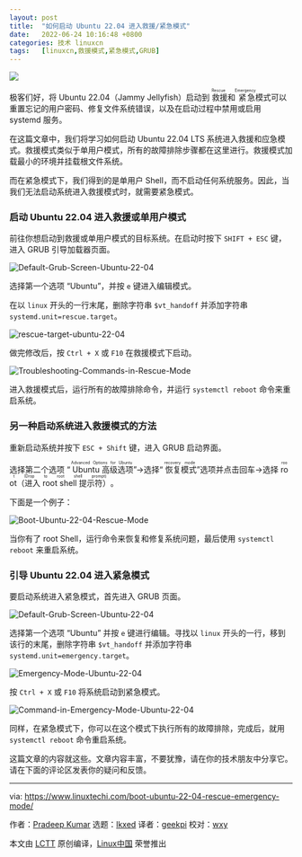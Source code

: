 ```yaml
---
layout: post
title:	"如何启动 Ubuntu 22.04 进入救援/紧急模式"
date:	2022-06-24 10:16:48 +0800 
categories:	技术 linuxcn 
tags:	[linuxcn,救援模式,紧急模式,GRUB]
---
```



![](/Asserts/Images/album/202206/24/101647n4nru1ayaw4nrnue.jpg)


极客们好，将 Ubuntu 22.04（Jammy Jellyfish）启动到<ruby> 救援 <rt>  Rescue </rt></ruby>和<ruby> 紧急 <rt>  Emergency </rt></ruby>模式可以重置忘记的用户密码、修复文件系统错误，以及在启动过程中禁用或启用 systemd 服务。


在这篇文章中，我们将学习如何启动 Ubuntu 22.04 LTS 系统进入救援和应急模式。救援模式类似于单用户模式，所有的故障排除步骤都在这里进行。救援模式加载最小的环境并挂载根文件系统。


而在紧急模式下，我们得到的是单用户 Shell，而不启动任何系统服务。因此，当我们无法启动系统进入救援模式时，就需要紧急模式。


### 启动 Ubuntu 22.04 进入救援或单用户模式


前往你想启动到救援或单用户模式的目标系统。在启动时按下 `SHIFT + ESC` 键，进入 GRUB 引导加载器页面。


![Default-Grub-Screen-Ubuntu-22-04](/Asserts/Images/album/202206/24/101648dyyt1prdmp0mogli.png)


选择第一个选项 “Ubuntu”，并按 `e` 键进入编辑模式。


在以 `linux` 开头的一行末尾，删除字符串 `$vt_handoff` 并添加字符串 `systemd.unit=rescue.target`。


![rescue-target-ubuntu-22-04](/Asserts/Images/album/202206/24/101648ow71q91s3h3w1phh.png)


做完修改后，按 `Ctrl + X` 或 `F10` 在救援模式下启动。


![Troubleshooting-Commands-in-Rescue-Mode](/Asserts/Images/album/202206/24/101648cb8dtgu5tggdjzdx.png)


进入救援模式后，运行所有的故障排除命令，并运行 `systemctl reboot` 命令来重启系统。


### 另一种启动系统进入救援模式的方法


重新启动系统并按下 `ESC + Shift` 键，进入 GRUB 启动界面。


选择第二个选项 “<ruby> Ubuntu 高级选项 <rt>  Advanced Options for Ubuntu </rt></ruby>”->选择“<ruby> 恢复模式 <rt>  recovery mode </rt></ruby>”选项并点击回车->选择 <ruby> root（进入 root shell 提示符） <rt>  root (Drop to root shell prompt) </rt></ruby>。


下面是一个例子：


![Boot-Ubuntu-22-04-Rescue-Mode](/Asserts/Images/album/202206/24/101649btt8jfi0o0gv0zrz.gif)


当你有了 root Shell，运行命令来恢复和修复系统问题，最后使用 `systemctl reboot` 来重启系统。


### 引导 Ubuntu 22.04 进入紧急模式


要启动系统进入紧急模式，首先进入 GRUB 页面。


![Default-Grub-Screen-Ubuntu-22-04](/Asserts/Images/album/202206/24/101648dyyt1prdmp0mogli.png)


选择第一个选项 “Ubuntu” 并按 `e` 键进行编辑。寻找以 `linux` 开头的一行，移到该行的末尾，删除字符串 `$vt_handoff` 并添加字符串 `systemd.unit=emergency.target`。


![Emergency-Mode-Ubuntu-22-04](/Asserts/Images/album/202206/24/101649vf8zc63f1231f3lk.png)


按 `Ctrl + X` 或 `F10` 将系统启动到紧急模式。


![Command-in-Emergency-Mode-Ubuntu-22-04](/Asserts/Images/album/202206/24/101649yl9dv8ba5fk9g18b.png)


同样，在紧急模式下，你可以在这个模式下执行所有的故障排除，完成后，就用 `systemctl reboot` 命令重启系统。


这篇文章的内容就这些。文章内容丰富，不要犹豫，请在你的技术朋友中分享它。请在下面的评论区发表你的疑问和反馈。




---


via: <https://www.linuxtechi.com/boot-ubuntu-22-04-rescue-emergency-mode/>


作者：[Pradeep Kumar](https://www.linuxtechi.com/author/pradeep/) 选题：[lkxed](https://github.com/lkxed) 译者：[geekpi](https://github.com/geekpi) 校对：[wxy](https://github.com/wxy)


本文由 [LCTT](https://github.com/LCTT/TranslateProject) 原创编译，[Linux中国](https://linux.cn/) 荣誉推出
